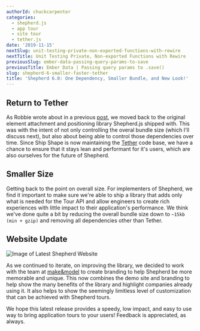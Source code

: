 ```yaml
---
authorId: chuckcarpenter
categories: 
  - shepherd.js
  - app tour
  - site tour
  - tether.js
date: '2019-11-15'
nextSlug: unit-testing-private-non-exported-functions-with-rewire
nextTitle: Unit Testing Private, Non-exported Functions with Rewire
previousSlug: ember-data-passing-query-params-to-save
previousTitle: Ember Data | Passing query params to .save()
slug: shepherd-6-smaller-faster-tether
title: 'Shepherd 6.0: One Dependency, Smaller Bundle, and New Look!'
---
```


## Return to Tether

As Robbie wrote about in a previous [post](/blog/shepherd-popper-to-tether/), we moved back to the original element attachment and positioning library Shepherd.js shipped with. This was with the intent of not only controlling the overal bundle size (which I'll discuss next), but also about being able to control those dependencies over time. Since Ship Shape is now maintaining the [Tether](https://github.com/shipshapecode/tether) code base, we have a chance to ensure that it stays lean and performant for it's users, which are also ourselves for the future of Shepherd.

## Smaller Size

Getting back to the point on overall size. For implementers of Shepherd, we find it important to make sure we're able to ship a library that adds only what is needed for the Tour API and allow engineers to create rich experiences with little impact to their application's performance. We think we've done quite a bit by reducing the overall bundle size down to `~15kb (min + gzip)` and removing all dependencies other than Tether.

## Website Update

![Image of Latest Shepherd Website](/img/blog/shepherd6-site4.png)

As we continued to iterate, on improving the library, we decided to work with the team at [make&model](https://www.makemodel.co) to create branding to help Shepherd be more memorable and unique. This now combines the demo site and branding to help show the many benefits of the library and highlight companies already using it. It also helps to show the seemingly limitless level of customization that can be achieved with Shepherd tours.

We hope this latest release provides a speedy, low impact, and easy to use way to bring application tours to your users! Feedback is appreciated, as always.
